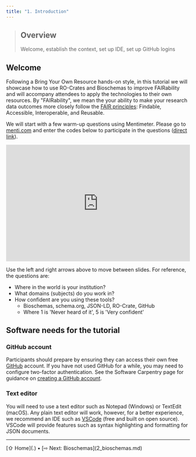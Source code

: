```yaml
---
title: "1. Introduction"
---
```


> ## Overview
> Welcome, establish the context, set up IDE, set up GitHub logins

## Welcome

Following a Bring Your Own Resource hands-on style, in this tutorial we will showcase how to use RO-Crates and Bioschemas to improve FAIRability and will accompany attendees to apply the technologies to their own resources. By "FAIRability", we mean the your ability to make your research data outcomes more closely follow the [FAIR principles](https://www.go-fair.org/fair-principles/): Findable, Accessible, Interoperable, and Reusable.

We will start with a few warm-up questions using Mentimeter. Please go to [menti.com](https://menti.com) and enter the codes below to participate in the questions ([direct link](https://www.menti.com/alxd32bzopmh)).

<div style='position: relative; padding-bottom: 56.25%; padding-top: 35px; height: 0; overflow: hidden;'><iframe sandbox='allow-scripts allow-same-origin allow-presentation' allowfullscreen='true' allowtransparency='true' frameborder='0' height='315' src='https://www.mentimeter.com/app/presentation/alwsrhbfa1opyjm75jijkhh21qg57ky4/embed' style='position: absolute; top: 0; left: 0; width: 100%; height: 100%;' width='420'></iframe></div>

Use the left and right arrows above to move between slides. For reference, the questions are:

- Where in the world is your institution?
- What domains (subjects) do you work in?
- How confident are you using these tools? 
  - Bioschemas, schema.org, JSON-LD, RO-Crate, GitHub
  - Where 1 is 'Never heard of it', 5 is 'Very confident'


## Software needs for the tutorial

### GitHub account

Participants should prepare by ensuring they can access their own free [GitHub](https://github.com/) account. If you have not used GitHub for a while, you may need to configure two-factor authentication. See the Software Carpentry page for guidance on [creating a GitHub account](https://swcarpentry.github.io/git-novice/#creating-a-github-account).

### Text editor

You will need to use a text editor such as Notepad (Windows) or TextEdit (macOS). Any plain text editor will work, however, for a better experience, we recommend an IDE such as [VSCode](https://code.visualstudio.com/download) (free and built on open source). VSCode will provide features such as syntax highlighting and formatting for JSON documents.


<hr />
[⇧ Home](.) • [⇨ Next: Bioschemas](2_bioschemas.md)
